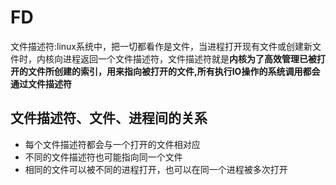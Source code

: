 # FD

文件描述符:linux系统中，把一切都看作是文件，当进程打开现有文件或创建新文件时，内核向进程返回一个文件描述符，文件描述符就是**内核为了高效管理已被打开的文件所创建的索引，用来指向被打开的文件,所有执行IO操作的系统调用都会通过文件描述符**

## 文件描述符、文件、进程间的关系

+ 每个文件描述符都会与一个打开的文件相对应
+ 不同的文件描述符也可能指向同一个文件
+ 相同的文件可以被不同的进程打开，也可以在同一个进程被多次打开